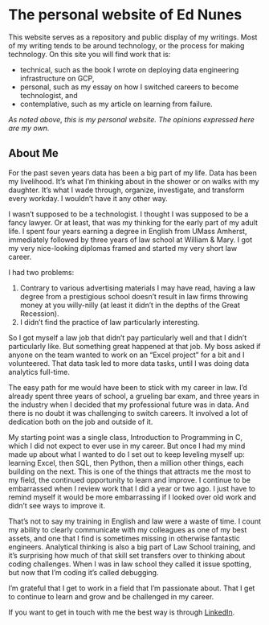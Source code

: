 # The personal website of Ed Nunes

This website serves as a repository and public display of my writings. Most of my writing tends to be around technology, or the process for making technology. On this site you will find work that is: 

* technical, such as the book I wrote on deploying data engineering infrastructure on GCP, 
* personal, such as my essay on how I switched careers to become technologist, and
* contemplative, such as my article on learning from failure.

*As noted above, this is my personal website. The opinions expressed here are my own.*

## About Me

For the past seven years data has been a big part of my life. Data has been my livelihood. It’s what I’m thinking about in the shower or on walks with my daughter. It’s what I wade through, organize, investigate, and transform every workday. I wouldn’t have it any other way.

I wasn’t supposed to be a technologist. I thought I was supposed to be a fancy lawyer. Or at least, that was my thinking for the early part of my adult life. I spent four years earning a degree in English from UMass Amherst, immediately followed by three years of law school at William & Mary. I got my very nice-looking diplomas framed and started my very short law career.

I had two problems:

1. Contrary to various advertising materials I may have read, having a law degree from a prestigious school doesn’t result in law firms throwing money at you willy-nilly (at least it didn’t in the depths of the Great Recession).
2. I didn’t find the practice of law particularly interesting.

So I got myself a law job that didn’t pay particularly well and that I didn’t particularly like. But something great happened at that job. My boss asked if anyone on the team wanted to work on an “Excel project” for a bit and I volunteered. That data task led to more data tasks, until I was doing data analytics full-time.

The easy path for me would have been to stick with my career in law. I’d already spent three years of school, a grueling bar exam, and three years in the industry when I decided that my professional future was in data. And there is no doubt it was challenging to switch careers. It involved a lot of dedication both on the job and outside of it.

My starting point was a single class, Introduction to Programming in C, which I did not expect to ever use in my career. But once I had my mind made up about what I wanted to do I set out to keep leveling myself up: learning Excel, then SQL, then Python, then a million other things, each building on the next. This is one of the things that attracts me the most to my field, the continued opportunity to learn and improve. I continue to be embarrassed when I review work that I did a year or two ago. I just have to remind myself it would be more embarrassing if I looked over old work and didn’t see ways to improve it.

That’s not to say my training in English and law were a waste of time. I count my ability to clearly communicate with my colleagues as one of my best assets, and one that I find is sometimes missing in otherwise fantastic engineers. Analytical thinking is also a big part of Law School training, and it’s surprising how much of that skill set transfers over to thinking about coding challenges. When I was in law school they called it issue spotting, but now that I’m coding it’s called debugging.

I’m grateful that I get to work in a field that I’m passionate about. That I get to continue to learn and grow and be challenged in my career.

If you want to get in touch with me the best way is through [LinkedIn](https://www.linkedin.com/in/ed-nunes-b0409b14/).


